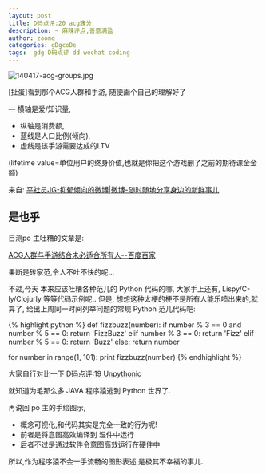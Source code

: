 ```yaml
---
layout: post
title: D码点评:20 acg簇分
description: ~ 麻辣评点,善意满盈
author: zoomq
categories: gDgcoDe
tags:  gdg D码点评 dd wechat coding
---
```


![140417-acg-groups.jpg](http://zoomq.qiniudn.com/ZHGDG/wechat/140417-acg-groups.jpg)

[扯蛋]看到那个ACG人群和手游,
随便画个自己的理解好了

— 横轴是爱/知识量,
- 纵轴是消费额,
- 蓝线是人口比例(倾向),
- 虚线是该手游需要达成的LTV

(lifetime value=单位用户的终身价值,也就是你把这个游戏删了之前的期待课金金额)


<!--more-->


来自: [平社员JG-抑郁倾向的微博|微博-随时随地分享身边的新鲜事儿](http://weibo.com/1822417535/AFHGhoKpU)



## 是也乎

目测po 主吐糟的文章是:

[ACG人群与手游结合未必适合所有人--百度百家](http://rosicky.baijia.baidu.com/article/11557)

果断是砖家范,令人不吐不快的呢...

不过,今天 本来应该吐糟各种范儿的 Python 代码的哪,
大家手上还有, Lispy/C-ly/Clojurly 等等代码示例呢..
但是, 想想这种太梗的梗不是所有人能乐喷出来的,就算了,
给出上周同一时间列举问题的常规 Python 范儿代码吧:

{% highlight python %}
def fizzbuzz(number):
    if number % 3 == 0 and number % 5 == 0:
        return 'FizzBuzz'
    elif number % 3 == 0:
        return 'Fizz'
    elif number % 5 == 0:
        return 'Buzz'
    else:
        return number

for number in range(1, 101):
    print fizzbuzz(number)
{% endhighlight %}

大家自行对比一下
[D码点评:19 Unpythonic](http://blog.zhgdg.org/2014-04/dd19-pythonic/)

就知道为毛那么多 JAVA 程序猿逃到 Python 世界了.

再说回 po 主的手绘图示,

- 概念可视化,和代码其实是完全一致的行为呢!
- 前者是将意图高效编译到 湿件中运行
- 后者不过是通过软件令意图高效运行在硬件中

所以,作为程序猿不会一手流畅的图形表述,是极其不幸福的事儿.


